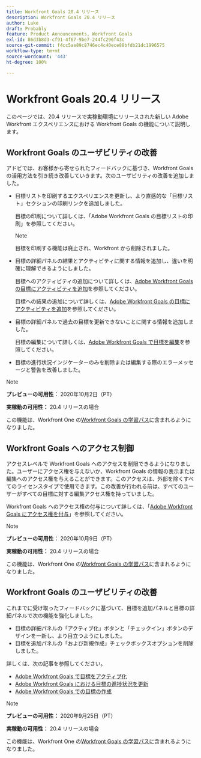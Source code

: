 ```yaml
---
title: Workfront Goals 20.4 リリース
description: Workfront Goals 20.4 リリース
author: Luke
draft: Probably
feature: Product Announcements, Workfront Goals
exl-id: 86d3b8d3-cf91-4f67-9be7-244fc296f43c
source-git-commit: f4cc5ae89c8746ec4c40ece88bfdb21dc1996575
workflow-type: tm+mt
source-wordcount: '443'
ht-degree: 100%

---
```


# Workfront Goals 20.4 リリース

このページでは、20.4 リリースで実稼動環境にリリースされた新しい Adobe Workfront エクスペリエンスにおける Workfront Goals の機能について説明します。

## Workfront Goals のユーザビリティの改善

アドビでは、お客様から寄せられたフィードバックに基づき、Workfront Goals の活用方法を引き続き改善していきます。次のユーザビリティの改善を追加しました。

* 目標リストを印刷するエクスペリエンスを更新し、より直感的な「目標リスト」セクションの印刷リンクを追加しました。

  目標の印刷について詳しくは、「Adobe Workfront Goals の目標リストの印刷」を参照してください。

  >[!NOTE]
  >
  >  目標を印刷する機能は廃止され、Workfront から削除されました。


* 目標の詳細パネルの結果とアクティビティに関する情報を追加し、違いを明確に理解できるようにしました。

  目標へのアクティビティの追加について詳しくは、[Adobe Workfront Goals の目標にアクティビティを追加](../../../workfront-goals/results-and-activities/add-activities-to-goals.md)を参照してください。

  目標への結果の追加について詳しくは、[Adobe Workfront Goals の目標にアクティビティを追加](../../../workfront-goals/results-and-activities/add-activities-to-goals.md)を参照してください。

* 目標の詳細パネルで過去の目標を更新できないことに関する情報を追加しました。

  目標の編集について詳しくは、[Adobe Workfront Goals で目標を編集](../../../workfront-goals/goal-management/edit-goals.md)を参照してください。

* 目標の進行状況インジケーターのみを削除または編集する際のエラーメッセージと警告を改善しました。

>[!NOTE]
>
>**プレビューの可用性：** 2020年10月2日（PT）
>
>**実稼動の可用性：** 20.4 リリースの場合

この機能は、Workfront One の[Workfront Goals の学習パス](https://one.workfront.com/s/getting-started?tabset-9473f=c292c)に含まれるようになりました。

## Workfront Goals へのアクセス制御

アクセスレベルで Workfront Goals へのアクセスを制限できるようになりました。ユーザーにアクセス権を与えないか、Workfront Goals の情報の表示または編集へのアクセス権を与えることができます。このアクセスは、外部を除くすべてのライセンスタイプで使用できます。この改善が行われる前は、すべてのユーザーがすべての目標に対する編集アクセス権を持っていました。

Workfront Goals へのアクセス権の付与について詳しくは、「[Adobe Workfront Goals にアクセス権を付与](../../../administration-and-setup/add-users/configure-and-grant-access/grant-access-goals.md)」を参照してください。

>[!NOTE]
>
>**プレビューの可用性：** 2020年10月9日（PT）
>
>**実稼動の可用性：** 20.4 リリースの場合

この機能は、Workfront One の[Workfront Goals の学習パス](https://one.workfront.com/s/getting-started?tabset-9473f=c292c)に含まれるようになりました。

## Workfront Goals のユーザビリティの改善

これまでに受け取ったフィードバックに基づいて、目標を追加パネルと目標の詳細パネルで次の機能を強化しました。

* 目標の詳細パネルの「アクティブ化」ボタンと「チェックイン」ボタンのデザインを一新し、より目立つようにしました。
* 目標を追加パネルの「および新規作成」チェックボックスオプションを削除しました。

詳しくは、次の記事を参照してください。

* [Adobe Workfront Goals で目標をアクティブ化](../../../workfront-goals/goal-management/activate-goals.md)
* [Adobe Workfront Goals における目標の進捗状況を更新](../../../workfront-goals/goal-review-and-workfront-goals-sections/check-in-goals.md)
* [Adobe Workfront Goals での目標の作成](../../../workfront-goals/goal-management/create-goals.md)

>[!NOTE]
>
>**プレビューの可用性：** 2020年9月25日（PT）
>
>**実稼動の可用性：** 20.4 リリースの場合

この機能は、Workfront One の[Workfront Goals の学習パス](https://one.workfront.com/s/getting-started?tabset-9473f=c292c)に含まれるようになりました。
